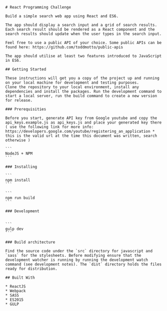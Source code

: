 	# React Programming Challenge

	Build a simple search web app using React and ES6. 

	The app should display a search input and a grid of search results. Each search result should be rendered as a React component and the search results should update when the user types in the search input.

	Feel free to use a public API of your choice. Some public APIs can be found here: https://github.com/toddmotto/public-apis

	The app should utilise at least two features introduced to JavaScript in ES6.

	## Getting Started

	These instructions will get you a copy of the project up and running on your local machine for development and testing purposes.
	Clone the repository to your local environment, install any dependencies and install the packages. Run the development command to start a local server, run the build command to create a new version for release.

	### Prerequisities

	Before you start, generate API key from Google youtube and copy the api_keys.example.js as api_keys.js and place your generated key there ( use the following link for more info: https://developers.google.com/youtube/registering_an_application * this is the valid url at the time this document was written, search otherwise )

	```
	NodeJS + NPM
	```

	### Installing

	```
	npm install
	```

	```
	npm run build
	```

	### Development


	```
	gulp dev
	```	

	### Build architecture
	
	Find the source code under the `src` directory for javascript and `sass` for the stylesheets. Before modifying ensure that the development watcher is running by running the development watch command (see development notes). The `dist` directory holds the files ready for distribution.

	## Built With

	* ReactJS
	* Webpack
	* SASS
	* ES2015
	* GULP